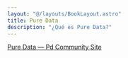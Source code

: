 ```yaml
---
layout: "@/layouts/BookLayout.astro"
title: Pure Data
description: "¿Qué es Pure Data?"
---
```


[Pure Data — Pd Community Site](https://puredata.info/)
